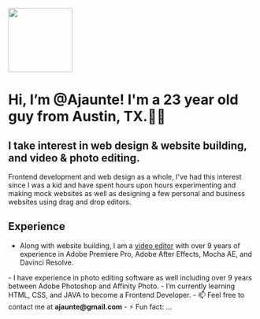 
<img src="https://scontent-dfw5-2.cdninstagram.com/v/t51.2885-19/451816200_476520048330852_2628016521820359598_n.jpg?stp=dst-jpg_s150x150&_nc_ht=scontent-dfw5-2.cdninstagram.com&_nc_cat=100&_nc_ohc=qUFeWpbZKkIQ7kNvgFHpxxh&_nc_gid=fe58fb1dd3aa48dc9a8e0cb88fb60af5&edm=APoiHPcBAAAA&ccb=7-5&oh=00_AYAaGtHKQkubCfp5hhAscppb3n0mRV7IncKNCqbsLHVJsw&oe=66FE32DF&_nc_sid=22de04" alt="" width="130">

<h1>Hi, I’m @Ajaunte! I'm a 23 year old guy from Austin, TX.🤘🤠</h1>
<h2>I take interest in web design & website building, and video & photo editing.</h2>

Frontend development and web design as a whole, I've had this interest since I was a kid and have spent hours upon hours experimenting and making mock websites as well as designing a few personal and business websites using drag and drop editors.

<h2>Experience</h2>
<ul>
  <li>Along with website building, I am a <a href="https://www.youtube.com/@Ajaunte_/videos" target="_blank">video editor</a> with over 9 years of experience in Adobe Premiere Pro, Adobe After Effects, Mocha AE, and Davinci Resolve.</li>
</ul>
- I have experience in photo editing software as well including over 9 years between Adobe Photoshop and Affinity Photo.
- I’m currently learning HTML, CSS, and JAVA to become a Frontend Developer.
- 📫 Feel free to contact me at <b>ajaunte@gmail.com</b>
- ⚡ Fun fact: ...

<!---
Ajaunte/Ajaunte is a ✨ special ✨ repository because its `README.md` (this file) appears on your GitHub profile.
You can click the Preview link to take a look at your changes.
--->
